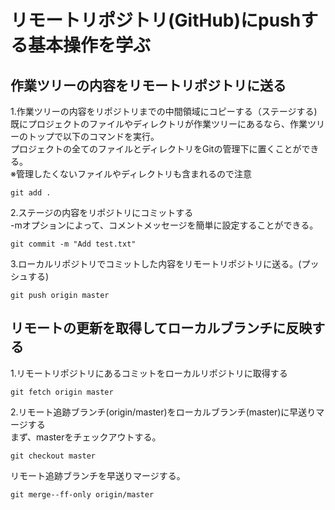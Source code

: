 # リモートリポジトリ(GitHub)にpushする基本操作を学ぶ

## 作業ツリーの内容をリモートリポジトリに送る
1.作業ツリーの内容をリポジトリまでの中間領域にコピーする（ステージする)
既にプロジェクトのファイルやディレクトリが作業ツリーにあるなら、作業ツリーのトップで以下のコマンドを実行。<br>
プロジェクトの全てのファイルとディレクトリをGitの管理下に置くことができる。<br>
※管理したくないファイルやディレクトリも含まれるので注意
```
git add .
```
2.ステージの内容をリポジトリにコミットする<br>
-mオプションによって、コメントメッセージを簡単に設定することができる。<br>
```
git commit -m "Add test.txt"
```
3.ローカルリポジトリでコミットした内容をリモートリポジトリに送る。(プッシュする)<br>
```
git push origin master
```
## リモートの更新を取得してローカルブランチに反映する
1.リモートリポジトリにあるコミットをローカルリポジトリに取得する<br>
```
git fetch origin master
```
2.リモート追跡ブランチ(origin/master)をローカルブランチ(master)に早送りマージする<br>
まず、masterをチェックアウトする。<br>
```
git checkout master
```
リモート追跡ブランチを早送りマージする。<br>
```
git merge--ff-only origin/master
```
